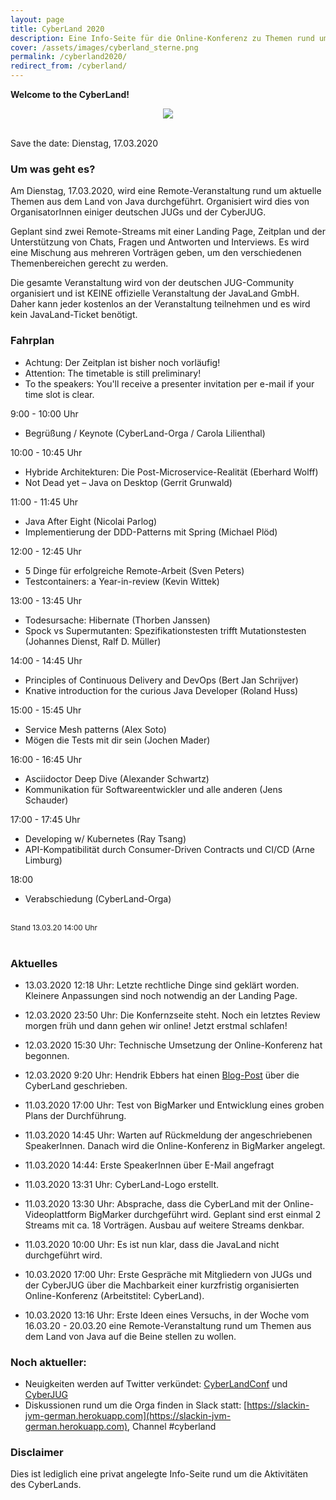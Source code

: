 ```yaml
---
layout: page
title: CyberLand 2020
description: Eine Info-Seite für die Online-Konferenz zu Themen rund um Java
cover: /assets/images/cyberland_sterne.png
permalink: /cyberland2020/
redirect_from: /cyberland/
---
```


**Welcome to the CyberLand!**

<p>
    <div align="center">
        <img src="/assets/images/cyberland_sterne.png" />
    </div>
</p>

<br/>
<blink>Save the date: Dienstag, 17.03.2020</blink>
<br/>

### Um was geht es?

Am Dienstag, 17.03.2020,  wird eine Remote-Veranstaltung rund um aktuelle Themen aus dem Land von Java durchgeführt.
Organisiert wird dies von OrganisatorInnen einiger deutschen JUGs und der CyberJUG.

Geplant sind zwei Remote-Streams mit einer Landing Page, Zeitplan und der Unterstützung von Chats, Fragen und Antworten und Interviews.
Es wird eine Mischung aus mehreren Vorträgen geben, um den verschiedenen Themenbereichen gerecht zu werden. 

Die gesamte Veranstaltung wird von der deutschen JUG-Community organisiert und ist KEINE offizielle Veranstaltung der JavaLand GmbH.
Daher kann jeder kostenlos an der Veranstaltung teilnehmen und es wird kein JavaLand-Ticket benötigt.

### Fahrplan

- Achtung: Der Zeitplan ist bisher noch vorläufig!
- Attention: The timetable is still preliminary! 
- To the speakers: You'll receive a presenter invitation per e-mail if your time slot is clear.

<span class="post-meta">9:00 - 10:00 Uhr</span><br/>
- Begrüßung / Keynote (CyberLand-Orga / Carola Lilienthal)

<span class="post-meta">10:00 - 10:45 Uhr</span><br/>
- Hybride Architekturen: Die Post-Microservice-Realität (Eberhard Wolff)  
- Not Dead yet – Java on Desktop (Gerrit Grunwald)

<span class="post-meta">11:00 - 11:45 Uhr</span><br/>
- Java After Eight (Nicolai Parlog)
- Implementierung der DDD-Patterns mit Spring (Michael Plöd)

<span class="post-meta">12:00 - 12:45 Uhr</span><br/>
- 5 Dinge für erfolgreiche Remote-Arbeit (Sven Peters)
- Testcontainers: a Year-in-review (Kevin Wittek)

<span class="post-meta">13:00 - 13:45 Uhr</span><br/>
- Todesursache: Hibernate (Thorben Janssen)
- Spock vs Supermutanten: Spezifikationstesten trifft Mutationstesten (Johannes Dienst, Ralf D. Müller)

<span class="post-meta">14:00 - 14:45 Uhr</span><br/>
- Principles of Continuous Delivery and DevOps (Bert Jan Schrijver)
- Knative introduction for the curious Java Developer (Roland Huss)

<span class="post-meta">15:00 - 15:45 Uhr</span><br/>
- Service Mesh patterns (Alex Soto)
- Mögen die Tests mit dir sein (Jochen Mader)

<span class="post-meta">16:00 - 16:45 Uhr</span><br/>
- Asciidoctor Deep Dive (Alexander Schwartz)
- Kommunikation für Softwareentwickler und alle anderen (Jens Schauder)

<span class="post-meta">17:00 - 17:45 Uhr</span><br/>
- Developing w/ Kubernetes (Ray Tsang)
- API-Kompatibilität durch Consumer-Driven Contracts und CI/CD (Arne Limburg)

<span class="post-meta">18:00</span><br/>
- Verabschiedung (CyberLand-Orga)

<br/>
<small class="post-meta">Stand 13.03.20 14:00 Uhr</small>
<br/>
<br/>


### Aktuelles

* 13.03.2020 12:18 Uhr: Letzte rechtliche Dinge sind geklärt worden. Kleinere Anpassungen sind noch notwendig an der Landing Page.

* 12.03.2020 23:50 Uhr: Die Konfernzseite steht. Noch ein letztes Review morgen früh und dann gehen wir online! Jetzt erstmal schlafen!

* 12.03.2020 15:30 Uhr: Technische Umsetzung der Online-Konferenz hat begonnen.

* 12.03.2020 9:20 Uhr: Hendrik Ebbers hat einen [Blog-Post](https://guigarage.com/2020/03/12/cyberland.html) über die CyberLand geschrieben.

* 11.03.2020 17:00 Uhr: Test von BigMarker und Entwicklung eines groben Plans der Durchführung.

* 11.03.2020 14:45 Uhr: Warten auf Rückmeldung der angeschriebenen SpeakerInnen. Danach wird die Online-Konferenz in BigMarker angelegt.

* 11.03.2020 14:44: Erste SpeakerInnen über E-Mail angefragt

* 11.03.2020 13:31 Uhr: CyberLand-Logo erstellt.

* 11.03.2020 13:30 Uhr: Absprache, dass die CyberLand mit der Online-Videoplattform BigMarker durchgeführt wird. Geplant sind erst einmal 2 Streams mit ca. 18 Vorträgen. Ausbau auf weitere Streams denkbar.

* 11.03.2020 10:00 Uhr: Es ist nun klar, dass die JavaLand nicht durchgeführt wird.

* 10.03.2020 17:00 Uhr: Erste Gespräche mit Mitgliedern von JUGs und der CyberJUG über die Machbarkeit einer kurzfristig organisierten Online-Konferenz (Arbeitstitel: CyberLand).

* 10.03.2020 13:16 Uhr: Erste Ideen eines Versuchs, in der Woche vom 16.03.20 - 20.03.20 eine Remote-Veranstaltung rund um Themen aus dem Land von Java auf die Beine stellen zu wollen.


### Noch aktueller:

* Neuigkeiten werden auf Twitter verkündet: [CyberLandConf](https://twitter.com/cyberlandconf) und [CyberJUG](https://twitter.com/cyberjug)
* Diskussionen rund um die Orga finden in Slack statt: [https://slackin-jvm-german.herokuapp.com](https://slackin-jvm-german.herokuapp.com), Channel #cyberland


### Disclaimer

Dies ist lediglich eine privat angelegte Info-Seite rund um die Aktivitäten des CyberLands.
